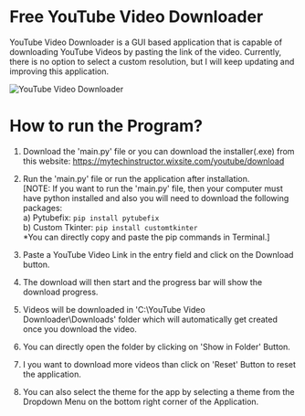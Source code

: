 # Free YouTube Video Downloader

YouTube Video Downloader is a GUI based application that is capable of downloading YouTube Videos by pasting the link of the video. Currently, there is no option to select a custom resolution, but I will keep updating and improving this application.

![YouTube Video Downloader](https://github.com/user-attachments/assets/abda1864-ebc0-42f1-ba21-4e7e65d3fa70)

# How to run the Program?

1) Download the 'main.py' file or you can download the installer(.exe) from this website: https://mytechinstructor.wixsite.com/youtube/download

2) Run the 'main.py' file or run the application after installation.<br>[NOTE: If you want to run the 'main.py' file, then your computer must have python installed and also you will need to download the following packages:<br>a) Pytubefix: `pip install pytubefix`<br>b) Custom Tkinter: `pip install customtkinter`<br>*You can directly copy and paste the pip commands in Terminal.]

3) Paste a YouTube Video Link in the entry field and click on the Download button.

4) The download will then start and the progress bar will show the download progress.

5) Videos will be downloaded in 'C:\\YouTube Video Downloader\Downloads' folder which will automatically get created once you download the video.

6) You can directly open the folder by clicking on 'Show in Folder' Button.

7) I you want to download more videos than click on 'Reset' Button to reset the application.

8) You can also select the theme for the app by selecting a theme from the Dropdown Menu on the bottom right corner of the Application.
